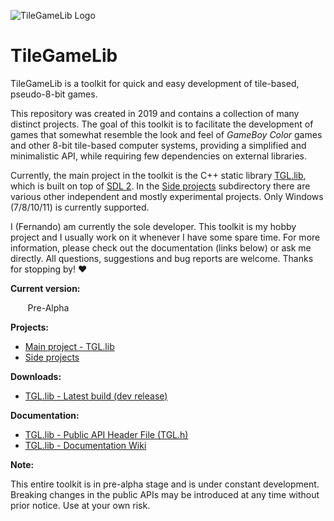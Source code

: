![TileGameLib Logo](https://github.com/FernandoAiresCastello/TileGameToolkit/blob/master/Images/github-banner-2.fw.png?raw=true)

# TileGameLib
TileGameLib is a toolkit for quick and easy development of tile-based, pseudo-8-bit games.

This repository was created in 2019 and contains a collection of many distinct projects. The goal of this toolkit is to facilitate the development of games that somewhat resemble the look and feel of *GameBoy Color* games and other 8-bit tile-based computer systems, providing a simplified and minimalistic API, while requiring few dependencies on external libraries.

Currently, the main project in the toolkit is the C++ static library [TGL.lib](https://github.com/FernandoAiresCastello/TileGameLib/tree/master/TGL.lib), which is built on top of [SDL 2](https://www.libsdl.org/). In the [Side projects](https://github.com/FernandoAiresCastello/TileGameLib/tree/master/Side%20projects) subdirectory there are various other independent and mostly experimental projects. Only Windows (7/8/10/11) is currently supported.

I (Fernando) am currently the sole developer. This toolkit is my hobby project and I usually work on it whenever I have some spare time. For more information, please check out the documentation (links below) or ask me directly. All questions, suggestions and bug reports are welcome. Thanks for stopping by! ❤

**Current version:** 

&nbsp;&nbsp;&nbsp;&nbsp;&nbsp;&nbsp;&nbsp;Pre-Alpha

**Projects:**

- [Main project - TGL.lib](https://github.com/FernandoAiresCastello/TileGameLib/tree/master/TGL.lib)
- [Side projects](https://github.com/FernandoAiresCastello/TileGameLib/tree/master/Side%20projects)

**Downloads:**

- [TGL.lib - Latest build (dev release)](https://github.com/FernandoAiresCastello/TileGameLib/tree/master/Releases/TGL.lib)

**Documentation:**

- [TGL.lib - Public API Header File (TGL.h)](https://github.com/FernandoAiresCastello/TileGameLib/tree/master/TGL.lib/TGL/TGL.h)
- [TGL.lib - Documentation Wiki](https://fernandoairescastello.neocities.org/proj/tgl/tgl_index)

**Note:**

This entire toolkit is in pre-alpha stage and is under constant development. Breaking changes in the public APIs may be introduced at any time without prior notice. Use at your own risk.
